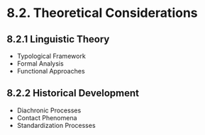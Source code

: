 # 8.2. Theoretical Considerations

## 8.2.1 Linguistic Theory
- Typological Framework
- Formal Analysis
- Functional Approaches

## 8.2.2 Historical Development
- Diachronic Processes
- Contact Phenomena
- Standardization Processes


